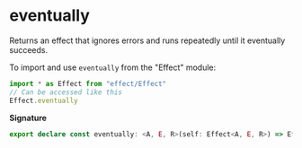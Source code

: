 # eventually

Returns an effect that ignores errors and runs repeatedly until it
eventually succeeds.

To import and use `eventually` from the "Effect" module:

```ts
import * as Effect from "effect/Effect"
// Can be accessed like this
Effect.eventually
```

**Signature**

```ts
export declare const eventually: <A, E, R>(self: Effect<A, E, R>) => Effect<A, never, R>
```
